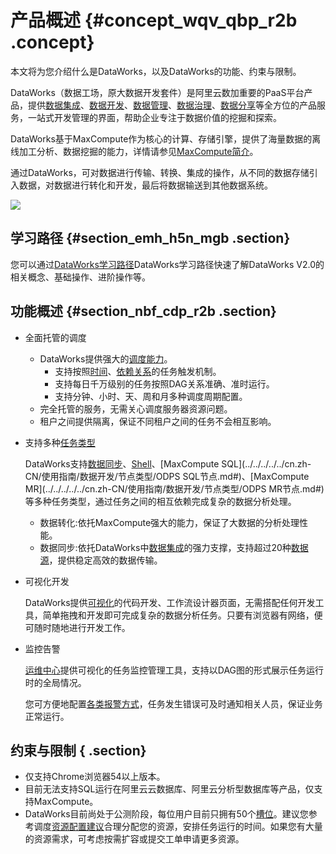 # 产品概述 {#concept_wqv_qbp_r2b .concept}

本文将为您介绍什么是DataWorks，以及DataWorks的功能、约束与限制。

DataWorks（数据工场，原大数据开发套件）是阿里云数加重要的PaaS平台产品，提供[数据集成](../../../../../cn.zh-CN/使用指南/数据集成/数据集成简介/数据集成概述.md#)、[数据开发](../../../../../cn.zh-CN/使用指南/数据开发/解决方案.md#)、[数据管理](../../../../../cn.zh-CN/使用指南/数据管理/数据管理概述.md#)、[数据治理](../../../../../cn.zh-CN/使用指南/数据质量/数据质量概述.md#)、[数据分享](../../../../../cn.zh-CN/使用指南/数据服务/数据服务概览.md#)等全方位的产品服务，一站式开发管理的界面，帮助企业专注于数据价值的挖掘和探索。

DataWorks基于MaxCompute作为核心的计算、存储引擎，提供了海量数据的离线加工分析、数据挖掘的能力，详情请参见[MaxCompute简介](https://help.aliyun.com/document_detail/27800.html)。

通过DataWorks，可对数据进行传输、转换、集成的操作，从不同的数据存储引入数据，对数据进行转化和开发，最后将数据输送到其他数据系统。

![](http://static-aliyun-doc.oss-cn-hangzhou.aliyuncs.com/assets/img/16167/15477811798910_zh-CN.png)

## 学习路径 {#section_emh_h5n_mgb .section}

您可以通过[DataWorks学习路径](https://help.aliyun.com/learn/learningpath/dataworks.html)DataWorks学习路径快速了解DataWorks V2.0的相关概念、基础操作、进阶操作等。

## 功能概述 {#section_nbf_cdp_r2b .section}

-   全面托管的调度
    -   DataWorks提供强大的[调度能力](../../../../../cn.zh-CN/使用指南/数据开发/调度配置/基本属性.md#)。
        -   支持按照[时间](../../../../../cn.zh-CN/使用指南/数据开发/调度配置/时间属性.md#)、[依赖关系](../../../../../cn.zh-CN/使用指南/数据开发/调度配置/依赖关系.md#)的任务触发机制。
        -   支持每日千万级别的任务按照DAG关系准确、准时运行。
        -   支持分钟、小时、天、周和月多种调度周期配置。
    -   完全托管的服务，无需关心调度服务器资源问题。
    -   租户之间提供隔离，保证不同租户之间的任务不会相互影响。
-   支持多种[任务类型](../../../../../cn.zh-CN/使用指南/数据开发/节点类型/节点类型介绍.md#)

    DataWorks支持[数据同步](../../../../../cn.zh-CN/使用指南/数据开发/节点类型/数据同步节点.md#)、[Shell](../../../../../cn.zh-CN/使用指南/数据开发/节点类型/SHELL节点.md#)、[MaxCompute SQL](../../../../../cn.zh-CN/使用指南/数据开发/节点类型/ODPS SQL节点.md#)、[MaxCompute MR](../../../../../cn.zh-CN/使用指南/数据开发/节点类型/ODPS MR节点.md#)等多种任务类型，通过任务之间的相互依赖完成复杂的数据分析处理。

    -   数据转化:依托MaxCompute强大的能力，保证了大数据的分析处理性能。
    -   数据同步:依托DataWorks中[数据集成](../../../../../cn.zh-CN/使用指南/数据集成/数据集成简介/数据集成概述.md#)的强力支撑，支持超过20种[数据源](../../../../../cn.zh-CN/使用指南/数据集成/数据源配置/支持的数据源.md#)，提供稳定高效的数据传输。
-   可视化开发

    DataWorks提供[可视化](../../../../../cn.zh-CN/使用指南/数据开发/界面功能/界面功能点介绍.md#)的代码开发、工作流设计器页面，无需搭配任何开发工具，简单拖拽和开发即可完成复杂的数据分析任务。只要有浏览器有网络，便可随时随地进行开发工作。

-   监控告警

    [运维中心](../../../../../cn.zh-CN/使用指南/运维中心/运维中心概述.md#)提供可视化的任务监控管理工具，支持以DAG图的形式展示任务运行时的全局情况。

    您可方便地配置[各类报警方式](../../../../../cn.zh-CN/使用指南/运维中心/智能监控/智能监控概述.md#)，任务发生错误可及时通知相关人员，保证业务正常运行。


## 约束与限制 { .section}

-   仅支持Chrome浏览器54以上版本。
-   目前无法支持SQL运行在阿里云云数据库、阿里云分析型数据库等产品，仅支持MaxCompute。
-   DataWorks目前尚处于公测阶段，每位用户目前只拥有50个[槽位](../../../../../cn.zh-CN/使用指南/数据集成/数据集成简介/基本概念.md#section_edj_gtl_ggb)。建议您参考调度[资源配置建议](https://yq.aliyun.com/articles/684102)合理分配您的资源，安排任务运行的时间。如果您有大量的资源需求，可考虑按需扩容或提交工单申请更多资源。

